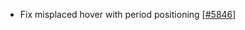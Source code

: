  - Fix misplaced hover with period positioning [[#5846](https://github.com/plotly/plotly.js/pull/5846)]
